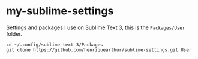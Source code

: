 # my-sublime-settings
Settings and packages I use on Sublime Text 3, this is the `Packages/User` folder.

    cd ~/.config/sublime-text-3/Packages
    git clone https://github.com/henriquearthur/sublime-settings.git User
